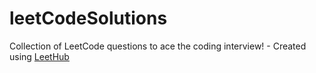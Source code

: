 # leetCodeSolutions
Collection of LeetCode questions to ace the coding interview! - Created using [LeetHub](https://github.com/QasimWani/LeetHub)
